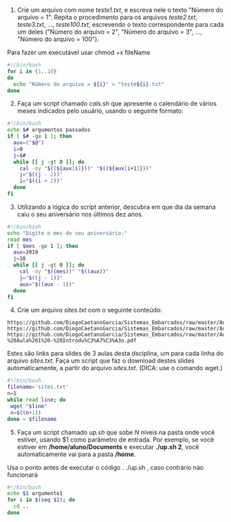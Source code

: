 1. Crie um arquivo com nome _teste1.txt_, e escreva nele o texto "Número do arquivo = 1". Repita o procedimento para os arquivos _teste2.txt_, _teste3.txt_, ..., _teste100.txt_, escrevendo o texto correspondente para cada um deles ("Número do arquivo = 2", "Número do arquivo = 3", ..., "Número do arquivo = 100").

Para fazer um executável usar chmod +x fileName


```bash
#!/bin/bash
for i in {1..10}
do
  echo "Número do arquivo = ${i}" > "teste${i}.txt"
done
```

2. Faça um script chamado _cals.sh_ que apresente o calendário de vários meses indicados pelo usuário, usando o seguinte formato:

```bash
#!/bin/bash
echo $# argumentos passados
if [ $# -ge 1 ]; then
  aux=("$@")
  i=0
  j=$#
  while [[ j -gt 0 ]]; do
    cal -my "$((${aux[i]}))" "$((${aux[i+1]}))"
    j="$((j - 2))"
    i="$((i + 2))"
  done
fi

```

3. Utilizando a lógica do script anterior, descubra em que dia da semana caiu o seu aniversário nos últimos dez anos.

```bash
#!/bin/bash
echo "Digite o mes do seu aniversário:"
read mes
if [ $mes -ge 1 ]; then
  aux=2019
  j=10
  while [[ j -gt 0 ]]; do
    cal -my "$((mes))" "$((aux))"
    j="$((j - 1))"
    aux="$((aux - 1))"
  done
fi
```

4. Crie um arquivo _sites.txt_ com o seguinte conteúdo:

```
https://github.com/DiogoCaetanoGarcia/Sistemas_Embarcados/raw/master/Aulas/01_Linux%20b%C3%A1sico.pdf
https://github.com/DiogoCaetanoGarcia/Sistemas_Embarcados/raw/master/Aulas/01_Linux%20b%C3%A1sico_Shell_Script.pdf
https://github.com/DiogoCaetanoGarcia/Sistemas_Embarcados/raw/master/Aulas/01_Sistemas%20Embarcados%20-%20Aula%201%20-%20Introdu%C3%A7%C3%A3o.pdf
```

Estes são links para slides de 3 aulas desta dsciplina, um para cada linha do arquivo _sites.txt_. Faça um script que faz o download destes slides automaticamente, a partir do arquivo _sites.txt_. (DICA: use o comando wget.)

```bash
#!/bin/bash
filename='sites.txt'
n=1
while read line; do
 wget "$line"
 n=$((n+1))
done < $filename

```


5. Faça um script chamado _up.sh_ que sobe _N_ níveis na pasta onde você estiver, usando $1 como parâmetro de entrada. Por exemplo, se você estiver em **/home/aluno/Documents** e executar **./up.sh 2**, você automaticamente vai para a pasta **/home**.

Usa o ponto antes de executar o código . ./up.sh , caso contrário não funcionará

```bash
#!/bin/bash
echo $1 argumento1
for i in $(seq $1); do
  cd ..
done

```

